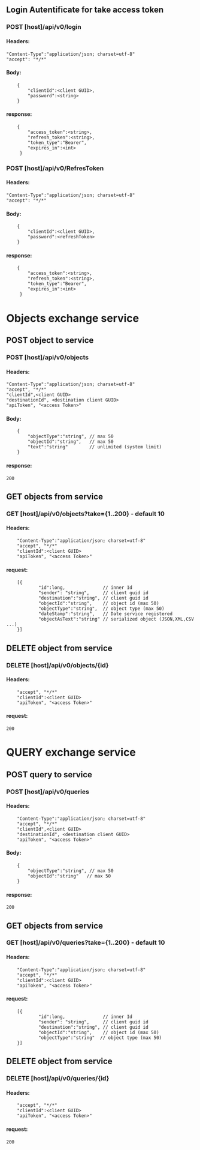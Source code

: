 ## Login Autentificate for take access token

### POST [host]/api/v0/login
#### Headers:
    "Content-Type":"application/json; charset=utf-8"
    "accept": "*/*"
#### Body:
```
	{	
		"clientId":<client GUID>,
		"password":<string>
	}
```
#### response:
```
    {
        "access_token":<string>,
        "refresh_token":<string>,
        "token_type":"Bearer",
        "expires_in":<int>
     }
```

### POST [host]/api/v0/RefresToken
#### Headers:
    "Content-Type":"application/json; charset=utf-8"
    "accept": "*/*"
#### Body:
```
	{	
		"clientId":<client GUID>,
		"password":<refreshToken>
	}
```
#### response:
```
    {
        "access_token":<string>,
        "refresh_token":<string>,
        "token_type":"Bearer",
        "expires_in":<int>
     }
```

# Objects exchange service
## POST object to service
### POST  [host]/api/v0/objects
#### Headers:
    "Content-Type":"application/json; charset=utf-8"
    "accept", "*/*"
    "clientId",<client GUID> 
    "destinationId", <destination client GUID>
    "apiToken", "<access Token>"
#### Body:
```
    {
        "objectType":"string", // max 50
        "objectId":"string",   // max 50
        "text":"string"        // unlimited (system limit)
    }
```
#### response:
    200

## GET objects from service
### GET [host]/api/v0/objects?take={1..200}  - default 10
#### Headers:
        "Content-Type":"application/json; charset=utf-8"
        "accept", "*/*"
        "clientId":<client GUID>
        "apiToken", "<access Token>"
#### request:
```
    [{
            "id":long,              // inner Id
            "sender": "string",     // client guid id 
            "destination":"string", // client guid id
            "objectId":"string",    // object id (max 50)
            "objectType":"string",  // object type (max 50)
            "dateStamp":"string",   // Date service registered 
            "objectAsText":"string" // serialized object (JSON,XML,CSV ...)
    }]
```
## DELETE object from service
### DELETE [host]/api/v0/objects/{id}
#### Headers:
        "accept", "*/*"
        "clientId":<client GUID>
        "apiToken", "<access Token>"
#### request:
    200


# QUERY exchange service
## POST query to service
### POST  [host]/api/v0/queries
#### Headers:
		"Content-Type":"application/json; charset=utf-8"
        "accept", "*/*"
        "clientId",<client GUID> 
        "destinationId", <destination client GUID>
        "apiToken", "<access Token>"
#### Body:
```
    {
        "objectType":"string", // max 50
        "objectId":"string"   // max 50
    }
```
#### response:
    200

## GET objects from service
### GET [host]/api/v0/queries?take={1..200}  - default 10
#### Headers:
        "Content-Type":"application/json; charset=utf-8"
        "accept", "*/*"
        "clientId":<client GUID>
        "apiToken", "<access Token>"

#### request:
```
    [{
            "id":long,              // inner Id
            "sender": "string",     // client guid id 
            "destination":"string", // client guid id
            "objectId":"string",    // object id (max 50)
            "objectType":"string"  // object type (max 50)
    }]
```
## DELETE object from service
### DELETE [host]/api/v0/queries/{id}
#### Headers:
        "accept", "*/*"
        "clientId":<client GUID>
        "apiToken", "<access Token>"
#### request:
    200
